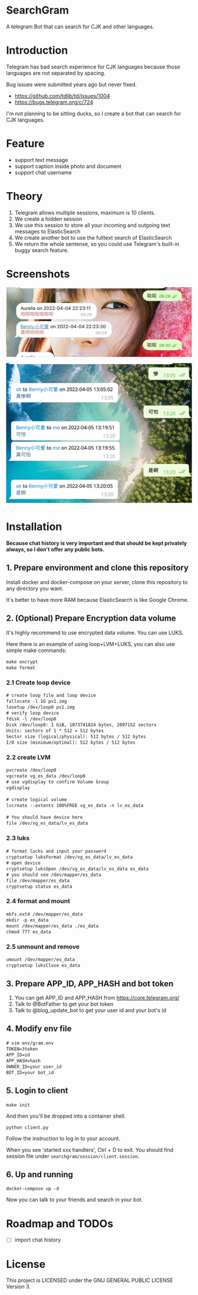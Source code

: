 # SearchGram

A telegram Bot that can search for CJK and other languages.

# Introduction

Telegram has bad search experience for CJK languages because those languages are not separated by spacing.

Bug issues were submitted years ago but never fixed.

* https://github.com/tdlib/td/issues/1004
* https://bugs.telegram.org/c/724

I'm not planning to be sitting ducks, so I create a bot that can search for CJK languages.

# Feature

* support text message
* support caption inside photo and document
* support chat username

# Theory

1. Telegram allows multiple sessions, maximum is 10 clients.
2. We create a hidden session
3. We use this session to store all your incoming and outgoing text messages to ElasticSearch
4. We create another bot to use the fulltext search of ElasticSearch
5. We return the whole sentense, so you could use Telegram's built-in buggy search feature.

# Screenshots

![](assets/1.jpeg)

![](assets/2.png)

# Installation

**Because chat history is very important and that should be kept privately always, so I don't offer any public bots.**

## 1. Prepare environment and clone this repository

Install docker and docker-compose on your server, clone this repository to any directory you want.

It's better to have more RAM because ElasticSearch is like Google Chrome.

## 2. (Optional) Prepare Encryption data volume

It's highly recommend to use encrypted data volume. You can use LUKS.

Here there is an example of using loop+LVM+LUKS, you can also use simple make commands:

```shell
make encrypt
make format
```

### 2.1 Create loop device

```shell
# create loop file and loop device
fallocate -l 1G pv1.img
losetup /dev/loop0 pv1.img
# verify loop device
fdisk -l /dev/loop0
Disk /dev/loop0: 1 GiB, 1073741824 bytes, 2097152 sectors
Units: sectors of 1 * 512 = 512 bytes
Sector size (logical/physical): 512 bytes / 512 bytes
I/O size (minimum/optimal): 512 bytes / 512 bytes

```

### 2.2 create LVM

```shell
pvcreate /dev/loop0
vgcreate vg_es_data /dev/loop0
# use vgdisplay to confirm Volume Group
vgdisplay

# create logical volume
lvcreate --extents 100%FREE vg_es_data -n lv_es_data

# You should have device here 
file /dev/vg_es_data/lv_es_data
```

### 2.3 luks

```shell
# format lucks and input your password
cryptsetup luksFormat /dev/vg_es_data/lv_es_data
# open device
cryptsetup luksOpen /dev/vg_es_data/lv_es_data es_data
# you should see /dev/mapper/es_data
file /dev/mapper/es_data
cryptsetup status es_data
```

### 2.4 format and mount

```shell
mkfs.ext4 /dev/mapper/es_data
mkdir -p es_data
mount /dev/mapper/es_data ./es_data
chmod 777 es_data
```

### 2.5 unmount and remove

```shell
umount /dev/mapper/es_data
cryptsetup luksClose es_data
````

## 3. Prepare APP_ID, APP_HASH and bot token

1. You can get APP_ID and APP_HASH from https://core.telegram.org/
2. Talk to @BotFather to get your bot token
3. Talk to @blog_update_bot to get your user id and your bot's id

## 4. Modify env file

```shell
# vim env/gram.env
TOKEN=3token
APP_ID=id
APP_HASH=hash
OWNER_ID=your user_id
BOT_ID=your bot_id
```

## 5. Login to client

```shell
make init
```

And then you'll be dropped into a container shell.

```shell
python client.py
```

Follow the instruction to log in to your account.

When you see 'started xxx handlers', Ctrl + D to exit. You should find session file
under `searchgram/session/client.session`.

## 6. Up and running

```shell
docker-compose up -d
```

Now you can talk to your friends and search in your bot.

# Roadmap and TODOs

- [ ] import chat history

# License

This project is LICENSED under the GNU GENERAL PUBLIC LICENSE Version 3.